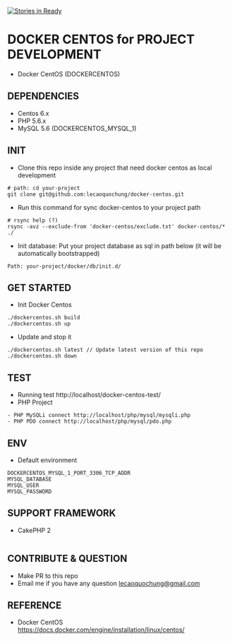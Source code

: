 [![Stories in Ready](https://badge.waffle.io/lecaoquochung/docker-centos.png?label=ready&title=Ready)](https://waffle.io/lecaoquochung/docker-centos)
# DOCKER CENTOS for PROJECT DEVELOPMENT
- Docker CentOS (DOCKERCENTOS)

## DEPENDENCIES
- Centos 6.x
- PHP 5.6.x
- MySQL 5.6 (DOCKERCENTOS_MYSQL_1)

## INIT
- Clone this repo inside any project that need docker centos as local development
```
# path: cd your-project
git clone git@github.com:lecaoquochung/docker-centos.git
```
- Run this command for sync docker-centos to your project path
```
# rsync help (?)
rsync -avz --exclude-from 'docker-centos/exclude.txt' docker-centos/* ./
```
- Init database: Put your project database as sql in path below (it will be automatically bootstrapped)
```
Path: your-project/docker/db/init.d/
```

## GET STARTED
- Init Docker Centos
```
./dockercentos.sh build
./dockercentos.sh up
```

- Update and stop it
```
./dockercentos.sh latest // Update latest version of this repo
./dockercentos.sh down
```

## TEST
- Running test http://localhost/docker-centos-test/
- PHP Project
```
- PHP MySQLi connect http://localhost/php/mysql/mysqli.php
- PHP PDO connect http://localhost/php/mysql/pdo.php
```

## ENV
- Default environment
```
DOCKERCENTOS_MYSQL_1_PORT_3306_TCP_ADDR
MYSQL_DATABASE
MYSQL_USER
MYSQL_PASSWORD
```

## SUPPORT FRAMEWORK
- CakePHP 2
```
```

## CONTRIBUTE & QUESTION
- Make PR to this repo
- Email me if you have any question lecaoquochung@gmail.com

## REFERENCE
- Docker CentOS https://docs.docker.com/engine/installation/linux/centos/

